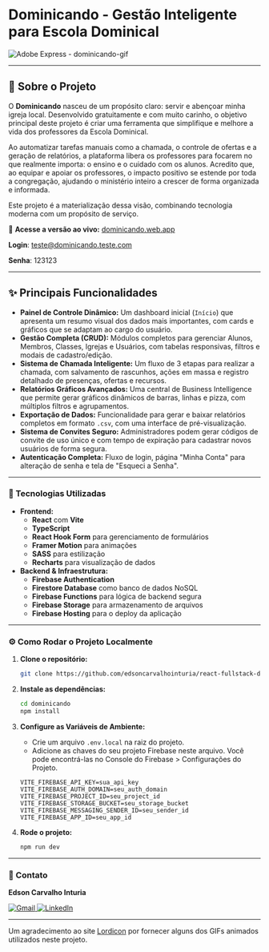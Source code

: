 # Dominicando - Gestão Inteligente para Escola Dominical

![Adobe Express - dominicando-gif](https://github.com/user-attachments/assets/9efe7f2a-06cd-41fb-bcb9-c214d0714c82)

---

## 📖 Sobre o Projeto

O **Dominicando** nasceu de um propósito claro: servir e abençoar minha igreja local. Desenvolvido gratuitamente e com muito carinho, o objetivo principal deste projeto é criar uma ferramenta que simplifique e melhore a vida dos professores da Escola Dominical.

Ao automatizar tarefas manuais como a chamada, o controle de ofertas e a geração de relatórios, a plataforma libera os professores para focarem no que realmente importa: o ensino e o cuidado com os alunos. Acredito que, ao equipar e apoiar os professores, o impacto positivo se estende por toda a congregação, ajudando o ministério inteiro a crescer de forma organizada e informada.

Este projeto é a materialização dessa visão, combinando tecnologia moderna com um propósito de serviço.

📌 **Acesse a versão ao vivo:** [dominicando.web.app](dominicando.web.app)

**Login**: teste@dominicando.teste.com

**Senha**: 123123

---

## ✨ Principais Funcionalidades

-   **Painel de Controle Dinâmico:** Um dashboard inicial (`Início`) que apresenta um resumo visual dos dados mais importantes, com cards e gráficos que se adaptam ao cargo do usuário.
-   **Gestão Completa (CRUD):** Módulos completos para gerenciar Alunos, Membros, Classes, Igrejas e Usuários, com tabelas responsivas, filtros e modais de cadastro/edição.
-   **Sistema de Chamada Inteligente:** Um fluxo de 3 etapas para realizar a chamada, com salvamento de rascunhos, ações em massa e registro detalhado de presenças, ofertas e recursos.
-   **Relatórios Gráficos Avançados:** Uma central de Business Intelligence que permite gerar gráficos dinâmicos de barras, linhas e pizza, com múltiplos filtros e agrupamentos.
-   **Exportação de Dados:** Funcionalidade para gerar e baixar relatórios completos em formato `.csv`, com uma interface de pré-visualização.
-   **Sistema de Convites Seguro:** Administradores podem gerar códigos de convite de uso único e com tempo de expiração para cadastrar novos usuários de forma segura.
-   **Autenticação Completa:** Fluxo de login, página "Minha Conta" para alteração de senha e tela de "Esqueci a Senha".

---

### 🚀 Tecnologias Utilizadas

-   **Frontend:**
    -   **React** com **Vite**
    -   **TypeScript**
    -   **React Hook Form** para gerenciamento de formulários
    -   **Framer Motion** para animações
    -   **SASS** para estilização
    -   **Recharts** para visualização de dados
-   **Backend & Infraestrutura:**
    -   **Firebase Authentication**
    -   **Firestore Database** como banco de dados NoSQL
    -   **Firebase Functions** para lógica de backend segura
    -   **Firebase Storage** para armazenamento de arquivos
    -   **Firebase Hosting** para o deploy da aplicação

---

### ⚙️ Como Rodar o Projeto Localmente

1.  **Clone o repositório:**

    ```bash
    git clone https://github.com/edsoncarvalhointuria/react-fullstack-dominicando.git
    ```

2.  **Instale as dependências:**

    ```bash
    cd dominicando
    npm install
    ```

3.  **Configure as Variáveis de Ambiente:**

    -   Crie um arquivo `.env.local` na raiz do projeto.
    -   Adicione as chaves do seu projeto Firebase neste arquivo. Você pode encontrá-las no Console do Firebase > Configurações do Projeto.

    ```env
    VITE_FIREBASE_API_KEY=sua_api_key
    VITE_FIREBASE_AUTH_DOMAIN=seu_auth_domain
    VITE_FIREBASE_PROJECT_ID=seu_project_id
    VITE_FIREBASE_STORAGE_BUCKET=seu_storage_bucket
    VITE_FIREBASE_MESSAGING_SENDER_ID=seu_sender_id
    VITE_FIREBASE_APP_ID=seu_app_id
    ```

4.  **Rode o projeto:**
    ```bash
    npm run dev
    ```

---

### 💌 Contato

**Edson Carvalho Inturia**

<p align="left">  
<a href="mailto:edsoncarvalhointuria@gmail.com" title="Gmail">  
  <img src="https://img.shields.io/badge/-Gmail-FF0000?style=flat-square&labelColor=FF0000&logo=gmail&logoColor=white" alt="Gmail"/>  
</a>  
<a href="https://br.linkedin.com/in/edson-carvalho-inturia-1442a0129" title="LinkedIn">  
  <img src="https://img.shields.io/badge/-LinkedIn-0e76a8?style=flat-square&logo=linkedin&logoColor=white" alt="LinkedIn"/>  
</a> 
</p>

---

Um agradecimento ao site [Lordicon](https://lordicon.com/) por fornecer alguns dos GIFs animados utilizados neste projeto.
